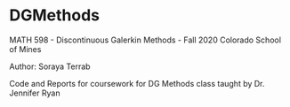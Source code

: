 # DGMethods
MATH 598 - Discontinuous Galerkin Methods - Fall 2020
Colorado School of Mines

Author: Soraya Terrab

Code and Reports for coursework for DG Methods class taught by Dr. Jennifer Ryan



